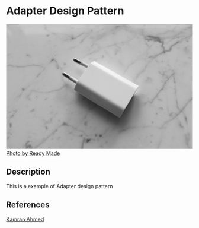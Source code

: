 # Adapter Design Pattern
![](./adapter.jpg)
[Photo by Ready Made](https://www.pexels.com/photo/white-adapter-on-white-surface-3921699/)

## Description
This is a example of Adapter design pattern

## References
[Kamran Ahmed](https://github.com/kamranahmedse/design-patterns-for-humans#-adapter)